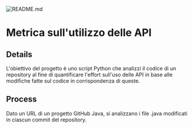 ![README.md](https://img.shields.io/badge/lang-it-blue)
# Metrica sull'utilizzo delle API

## Details
L'obiettivo del progetto è uno script Python che analizzi
il codice di un repository al fine di quantificare l'effort sull'uso delle API 
in base alle modifiche fatte sul codice in corrispondenza di queste.

## Process
Dato un URL di un progetto GitHub Java, si analizzano i file .java
modificati in ciascun commit del repository.
